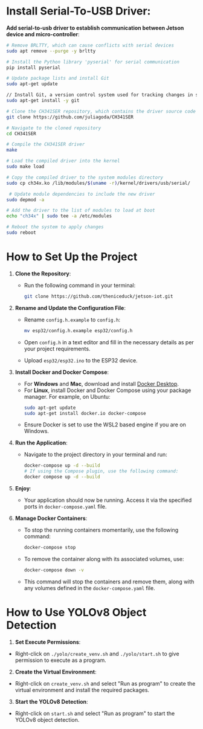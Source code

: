 
# Install Serial-To-USB Driver:

**Add serial-to-usb driver to establish communication between Jetson device and micro-controller**:

   ```bash
   # Remove BRLTTY, which can cause conflicts with serial devices
   sudo apt remove --purge -y brltty
   ```

   ```bash
   # Install the Python library 'pyserial' for serial communication
   pip install pyserial
   ```

   ```bash
   # Update package lists and install Git
   sudo apt-get update
   ```

   ```bash
   // Install Git, a version control system used for tracking changes in source code
   sudo apt-get install -y git
   ```

   ```bash
   # Clone the CH341SER repository, which contains the driver source code
   git clone https://github.com/juliagoda/CH341SER
   ```

   ```bash
   # Navigate to the cloned repository
   cd CH341SER
   ```

   ```bash
   # Compile the CH341SER driver
   make
   ```

   ```bash
   # Load the compiled driver into the kernel
   sudo make load
   ```

   ```bash
   # Copy the compiled driver to the system modules directory
   sudo cp ch34x.ko /lib/modules/$(uname -r)/kernel/drivers/usb/serial/
   ```

   ```bash
    # Update module dependencies to include the new driver
   sudo depmod -a
   ```

   ```bash
   # Add the driver to the list of modules to load at boot
   echo "ch34x" | sudo tee -a /etc/modules
   ```

   ```bash
   # Reboot the system to apply changes
   sudo reboot
   ```

# How to Set Up the Project

1. **Clone the Repository**:
   - Run the following command in your terminal:
     ```bash
     git clone https://github.com/theniceduck/jetson-iot.git
     ```

2. **Rename and Update the Configuration File**:
   - Rename `config.h.example` to `config.h`:
     ```bash
     mv esp32/config.h.example esp32/config.h
     ```
   - Open `config.h` in a text editor and fill in the necessary details as per your project requirements.

   - Upload `esp32/esp32.ino` to the ESP32 device.

3. **Install Docker and Docker Compose**:
   - For **Windows** and **Mac**, download and install [Docker Desktop](https://www.docker.com/products/docker-desktop).
   - For **Linux**, install Docker and Docker Compose using your package manager. For example, on Ubuntu:
     ```bash
     sudo apt-get update
     sudo apt-get install docker.io docker-compose
     ```
   - Ensure Docker is set to use the WSL2 based engine if you are on Windows.

4. **Run the Application**:
   - Navigate to the project directory in your terminal and run:
     ```bash
     docker-compose up -d --build
     # If using the Compose plugin, use the following command:
     docker compose up -d --build
     ```

5. **Enjoy**:
   - Your application should now be running. Access it via the specified ports in `docker-compose.yaml` file.
   
6. **Manage Docker Containers**:
   - To stop the running containers momentarily, use the following command:
     ```bash
     docker-compose stop
     ```
   - To remove the container along with its associated volumes, use:
     ```bash
     docker-compose down -v
     ```
   - This command will stop the containers and remove them, along with any volumes defined in the `docker-compose.yaml` file.

# How to Use YOLOv8 Object Detection

1. **Set Execute Permissions**:
  - Right-click on `./yolo/create_venv.sh` and `./yolo/start.sh` to give permission to execute as a program.

2. **Create the Virtual Environment**:
  - Right-click on `create_venv.sh` and select "Run as program" to create the virtual environment and install the required packages.

3. **Start the YOLOv8 Detection**:
  - Right-click on `start.sh` and select "Run as program" to start the YOLOv8 object detection.

